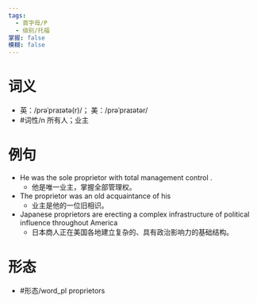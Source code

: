 ```yaml
---
tags:
  - 首字母/P
  - 级别/托福
掌握: false
模糊: false
---
```

# 词义
- 英：/prəˈpraɪətə(r)/； 美：/prəˈpraɪətər/
- #词性/n  所有人；业主
# 例句
- He was the sole proprietor with total management control .
	- 他是唯一业主，掌握全部管理权。
- The proprietor was an old acquaintance of his
	- 业主是他的一位旧相识。
- Japanese proprietors are erecting a complex infrastructure of political influence throughout America
	- 日本商人正在美国各地建立复杂的、具有政治影响力的基础结构。
# 形态
- #形态/word_pl proprietors
